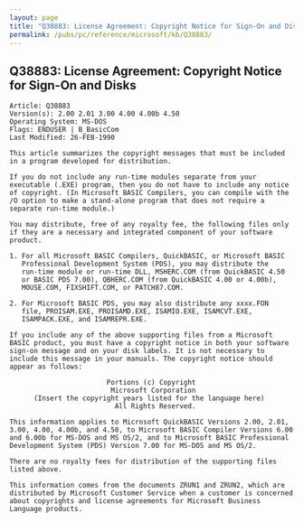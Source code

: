 ```yaml
---
layout: page
title: "Q38883: License Agreement: Copyright Notice for Sign-On and Disks"
permalink: /pubs/pc/reference/microsoft/kb/Q38883/
---
```


## Q38883: License Agreement: Copyright Notice for Sign-On and Disks

	Article: Q38883
	Version(s): 2.00 2.01 3.00 4.00 4.00b 4.50
	Operating System: MS-DOS
	Flags: ENDUSER | B_BasicCom
	Last Modified: 26-FEB-1990
	
	This article summarizes the copyright messages that must be included
	in a program developed for distribution.
	
	If you do not include any run-time modules separate from your
	executable (.EXE) program, then you do not have to include any notice
	of copyright. (In Microsoft BASIC Compilers, you can compile with the
	/O option to make a stand-alone program that does not require a
	separate run-time module.)
	
	You may distribute, free of any royalty fee, the following files only
	if they are a necessary and integrated component of your software
	product.
	
	1. For all Microsoft BASIC Compilers, QuickBASIC, or Microsoft BASIC
	   Professional Development System (PDS), you may distribute the
	   run-time module or run-time DLL, MSHERC.COM (from QuickBASIC 4.50
	   or BASIC PDS 7.00), QBHERC.COM (from QuickBASIC 4.00 or 4.00b),
	   MOUSE.COM, FIXSHIFT.COM, or PATCH87.COM.
	
	2. For Microsoft BASIC PDS, you may also distribute any xxxx.FON
	   file, PROISAM.EXE, PROISAMD.EXE, ISAMIO.EXE, ISAMCVT.EXE,
	   ISAMPACK.EXE, and ISAMREPR.EXE.
	
	If you include any of the above supporting files from a Microsoft
	BASIC product, you must have a copyright notice in both your software
	sign-on message and on your disk labels. It is not necessary to
	include this message in your manuals. The copyright notice should
	appear as follows:
	
	                        Portions (c) Copyright
	                         Microsoft Corporation
	      (Insert the copyright years listed for the language here)
	                          All Rights Reserved.
	
	This information applies to Microsoft QuickBASIC Versions 2.00, 2.01,
	3.00, 4.00, 4.00b, and 4.50, to Microsoft BASIC Compiler Versions 6.00
	and 6.00b for MS-DOS and MS OS/2, and to Microsoft BASIC Professional
	Development System (PDS) Version 7.00 for MS-DOS and MS OS/2.
	
	There are no royalty fees for distribution of the supporting files
	listed above.
	
	This information comes from the documents ZRUN1 and ZRUN2, which are
	distributed by Microsoft Customer Service when a customer is concerned
	about copyrights and license agreements for Microsoft Business
	Language products.
